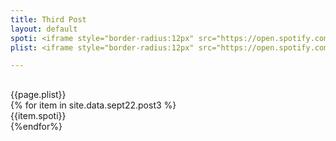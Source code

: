 ```yaml
---
title: Third Post
layout: default
spoti: <iframe style="border-radius:12px" src="https://open.spotify.com/embed/track/6Le1Cc6RGvSJjOcqNmrVL0?utm_source=generator" width="100%" height="380" frameBorder="0" allowfullscreen="" allow="autoplay; clipboard-write; encrypted-media; fullscreen; picture-in-picture" loading="lazy"></iframe>
plist: <iframe style="border-radius:12px" src="https://open.spotify.com/embed/playlist/1xyMASeB4opyAH2xI8aA5m?utm_source=generator" width="100%" height="380" frameBorder="0" allowfullscreen="" allow="autoplay; clipboard-write; encrypted-media; fullscreen; picture-in-picture" loading="lazy"></iframe>

---
```

<div class="w3-main w3-content w3-padding" style="max-width:1200px;margin-top:30px"> 

  <div class="w3-col w3-container m12 l12" style="margin-top:30px">
  {{page.plist}}
</div>


<div class="w3-row-padding">
    {% for item in site.data.sept22.post3 %}
    <div  class="w3-col w3-container m6 l6 w3-margin-top">
        {{item.spoti}}
    </div>
    {%endfor%}
</div>


</div>

